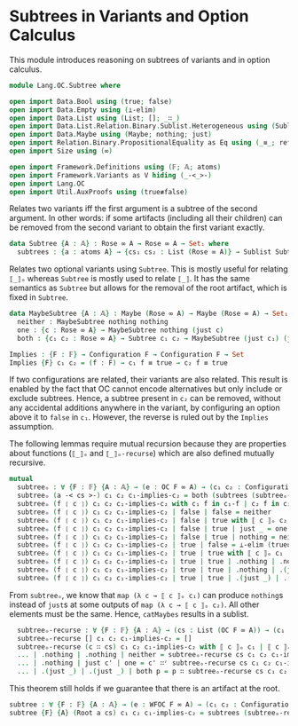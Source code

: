 # Subtrees in Variants and Option Calculus

This module introduces reasoning on subtrees of variants and in option calculus.

```agda
module Lang.OC.Subtree where

open import Data.Bool using (true; false)
open import Data.Empty using (⊥-elim)
open import Data.List using (List; []; _∷_)
open import Data.List.Relation.Binary.Sublist.Heterogeneous using (Sublist; []; _∷_; _∷ʳ_)
open import Data.Maybe using (Maybe; nothing; just)
open import Relation.Binary.PropositionalEquality as Eq using (_≡_; refl)
open import Size using (∞)

open import Framework.Definitions using (𝔽; 𝔸; atoms)
open import Framework.Variants as V hiding (_-<_>-)
open import Lang.OC
open import Util.AuxProofs using (true≢false)
```

Relates two variants iff the first argument is a subtree of the second argument.
In other words: if some artifacts (including all their children) can be removed
from the second variant to obtain the first variant exactly.
```agda
data Subtree {A : 𝔸} : Rose ∞ A → Rose ∞ A → Set₁ where
  subtrees : {a : atoms A} → {cs₁ cs₂ : List (Rose ∞ A)} → Sublist Subtree cs₁ cs₂ → Subtree (a V.-< cs₁ >-) (a V.-< cs₂ >-)
```

Relates two optional variants using `Subtree`. This is mostly useful for
relating `⟦_⟧ₒ` whereas `Subtree` is mostly used to relate `⟦_⟧`. It has the
same semantics as `Subtree` but allows for the removal of the root artifact,
which is fixed in `Subtree`.
```agda
data MaybeSubtree {A : 𝔸} : Maybe (Rose ∞ A) → Maybe (Rose ∞ A) → Set₁ where
  neither : MaybeSubtree nothing nothing
  one : {c : Rose ∞ A} → MaybeSubtree nothing (just c)
  both : {c₁ c₂ : Rose ∞ A} → Subtree c₁ c₂ → MaybeSubtree (just c₁) (just c₂)
```

```agda
Implies : {F : 𝔽} → Configuration F → Configuration F → Set
Implies {F} c₁ c₂ = (f : F) → c₁ f ≡ true → c₂ f ≡ true
```

If two configurations are related, their variants are also related. This result
is enabled by the fact that OC cannot encode alternatives but only include or
exclude subtrees. Hence, a subtree present in `c₂` can be removed, without any
accidental additions anywhere in the variant, by configuring an option above it
to `false` in `c₁`. However, the reverse is ruled out by the `Implies`
assumption.

The following lemmas require mutual recursion because they are properties about
functions (`⟦_⟧ₒ` and `⟦_⟧ₒ-recurse`) which are also defined mutually recursive.
```agda
mutual
  subtreeₒ : ∀ {F : 𝔽} {A : 𝔸} → (e : OC F ∞ A) → (c₁ c₂ : Configuration F) → Implies c₁ c₂ → MaybeSubtree (⟦ e ⟧ₒ c₁) (⟦ e ⟧ₒ c₂)
  subtreeₒ (a -< cs >-) c₁ c₂ c₁-implies-c₂ = both (subtrees (subtreeₒ-recurse cs c₁ c₂ c₁-implies-c₂))
  subtreeₒ (f ❲ c ❳) c₁ c₂ c₁-implies-c₂ with c₁ f in c₁-f | c₂ f in c₂-f
  subtreeₒ (f ❲ c ❳) c₁ c₂ c₁-implies-c₂ | false | false = neither
  subtreeₒ (f ❲ c ❳) c₁ c₂ c₁-implies-c₂ | false | true with ⟦ c ⟧ₒ c₂
  subtreeₒ (f ❲ c ❳) c₁ c₂ c₁-implies-c₂ | false | true | just _ = one
  subtreeₒ (f ❲ c ❳) c₁ c₂ c₁-implies-c₂ | false | true | nothing = neither
  subtreeₒ (f ❲ c ❳) c₁ c₂ c₁-implies-c₂ | true | false = ⊥-elim (true≢false refl (Eq.trans (Eq.sym (c₁-implies-c₂ f c₁-f)) c₂-f))
  subtreeₒ (f ❲ c ❳) c₁ c₂ c₁-implies-c₂ | true | true with ⟦ c ⟧ₒ c₁ | ⟦ c ⟧ₒ c₂ | subtreeₒ c c₁ c₂ c₁-implies-c₂
  subtreeₒ (f ❲ c ❳) c₁ c₂ c₁-implies-c₂ | true | true | .nothing | .nothing | neither = neither
  subtreeₒ (f ❲ c ❳) c₁ c₂ c₁-implies-c₂ | true | true | .nothing | .(just _) | one = one
  subtreeₒ (f ❲ c ❳) c₁ c₂ c₁-implies-c₂ | true | true | .(just _) | .(just _) | both p = both p
```

From `subtreeₒ`, we know that `map (λ c → ⟦ c ⟧ₒ c₁)` can produce `nothing`s
instead of `just`s at some outputs of `map (λ c → ⟦ c ⟧ₒ c₂)`. All other
elements must be the same. Hence, `catMaybes` results in a sublist.
```agda
  subtreeₒ-recurse : ∀ {F : 𝔽} {A : 𝔸} → (cs : List (OC F ∞ A)) → (c₁ c₂ : Configuration F) → Implies c₁ c₂ → Sublist Subtree (⟦ cs ⟧ₒ-recurse c₁) (⟦ cs ⟧ₒ-recurse c₂)
  subtreeₒ-recurse [] c₁ c₂ c₁-implies-c₂ = []
  subtreeₒ-recurse (c ∷ cs) c₁ c₂ c₁-implies-c₂ with ⟦ c ⟧ₒ c₁ | ⟦ c ⟧ₒ c₂ | subtreeₒ c c₁ c₂ c₁-implies-c₂
  ... | .nothing | .nothing | neither = subtreeₒ-recurse cs c₁ c₂ c₁-implies-c₂
  ... | .nothing | just c' | one = c' ∷ʳ subtreeₒ-recurse cs c₁ c₂ c₁-implies-c₂
  ... | .(just _) | .(just _) | both p = p ∷ subtreeₒ-recurse cs c₁ c₂ c₁-implies-c₂
```

This theorem still holds if we guarantee that there is an artifact at the root.
```agda
subtree : ∀ {F : 𝔽} {A : 𝔸} → (e : WFOC F ∞ A) → (c₁ c₂ : Configuration F) → Implies c₁ c₂ → Subtree (⟦ e ⟧ c₁) (⟦ e ⟧ c₂)
subtree {F} {A} (Root a cs) c₁ c₂ c₁-implies-c₂ = subtrees (subtreeₒ-recurse cs c₁ c₂ c₁-implies-c₂)
```
